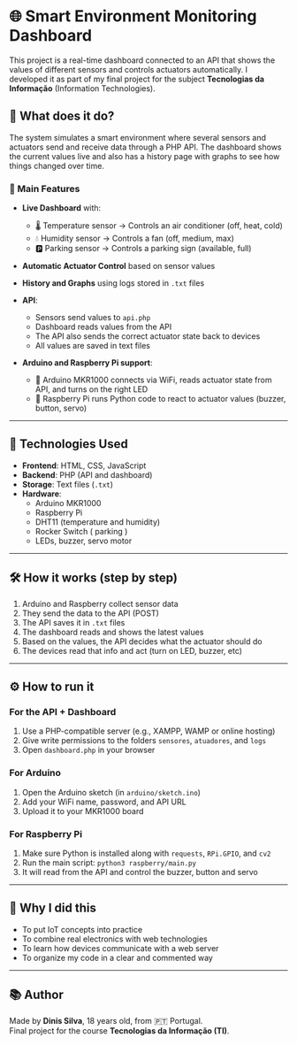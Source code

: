 # 🌐 Smart Environment Monitoring Dashboard

This project is a real-time dashboard connected to an API that shows the values of different sensors and controls actuators automatically. I developed it as part of my final project for the subject **Tecnologias da Informação** (Information Technologies).

## 📌 What does it do?

The system simulates a smart environment where several sensors and actuators send and receive data through a PHP API. The dashboard shows the current values live and also has a history page with graphs to see how things changed over time.

### 🔧 Main Features

- **Live Dashboard** with:
  - 🌡️ Temperature sensor → Controls an air conditioner (off, heat, cold)
  - 💧 Humidity sensor → Controls a fan (off, medium, max)
  - 🅿️ Parking sensor → Controls a parking sign (available, full)

- **Automatic Actuator Control** based on sensor values

- **History and Graphs** using logs stored in `.txt` files

- **API**:
  - Sensors send values to `api.php`
  - Dashboard reads values from the API
  - The API also sends the correct actuator state back to devices
  - All values are saved in text files

- **Arduino and Raspberry Pi support**:
  - 📲 Arduino MKR1000 connects via WiFi, reads actuator state from API, and turns on the right LED
  - 🍓 Raspberry Pi runs Python code to react to actuator values (buzzer, button, servo)

---

## 🧩 Technologies Used

- **Frontend**: HTML, CSS, JavaScript
- **Backend**: PHP (API and dashboard)
- **Storage**: Text files (`.txt`)
- **Hardware**:
  - Arduino MKR1000
  - Raspberry Pi
  - DHT11 (temperature and humidity)
  - Rocker Switch ( parking )
  - LEDs, buzzer, servo motor

---

## 🛠️ How it works (step by step)

1. Arduino and Raspberry collect sensor data
2. They send the data to the API (POST)
3. The API saves it in `.txt` files
4. The dashboard reads and shows the latest values
5. Based on the values, the API decides what the actuator should do
6. The devices read that info and act (turn on LED, buzzer, etc)

---

## ⚙️ How to run it

### For the API + Dashboard

1. Use a PHP-compatible server (e.g., XAMPP, WAMP or online hosting)
2. Give write permissions to the folders `sensores`, `atuadores`, and `logs`
3. Open `dashboard.php` in your browser

### For Arduino

1. Open the Arduino sketch (in `arduino/sketch.ino`)
2. Add your WiFi name, password, and API URL
3. Upload it to your MKR1000 board

### For Raspberry Pi

1. Make sure Python is installed along with `requests`, `RPi.GPIO`, and `cv2`
2. Run the main script: `python3 raspberry/main.py`
3. It will read from the API and control the buzzer, button and servo

---

## 🧠 Why I did this

- To put IoT concepts into practice
- To combine real electronics with web technologies
- To learn how devices communicate with a web server
- To organize my code in a clear and commented way

---

## 📚 Author

Made by **Dinis Silva**, 18 years old, from 🇵🇹 Portugal.  
Final project for the course **Tecnologias da Informação (TI)**.

